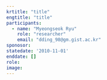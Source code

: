 ```yaml
---
krtitle: "title"
engtitle: "title"
participants: 
  - name: "Myeongseok Ryu"
    role: "researcher"
    email: "dding_98@gm.gist.ac.kr"
sponosor: 
statedate: '2010-11-01'
enddate: []
role: 
image:
---
```

